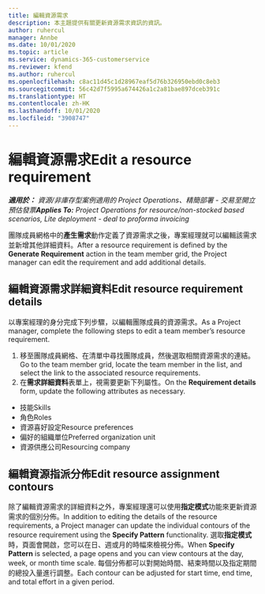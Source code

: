 ```yaml
---
title: 編輯資源需求
description: 本主題提供有關更新資源需求資訊的資訊。
author: ruhercul
manager: Annbe
ms.date: 10/01/2020
ms.topic: article
ms.service: dynamics-365-customerservice
ms.reviewer: kfend
ms.author: ruhercul
ms.openlocfilehash: c8ac11d45c1d28967eaf5d76b326950ebd0c8eb3
ms.sourcegitcommit: 56c42d7f5995a674426a1c2a81bae897dceb391c
ms.translationtype: HT
ms.contentlocale: zh-HK
ms.lasthandoff: 10/01/2020
ms.locfileid: "3908747"
---
```

# <a name="edit-a-resource-requirement"></a><span data-ttu-id="c27d2-103">編輯資源需求</span><span class="sxs-lookup"><span data-stu-id="c27d2-103">Edit a resource requirement</span></span>

<span data-ttu-id="c27d2-104">_**適用於：** 資源/非庫存型案例適用的 Project Operations、精簡部署 - 交易至開立預估發票_</span><span class="sxs-lookup"><span data-stu-id="c27d2-104">_**Applies To:** Project Operations for resource/non-stocked based scenarios, Lite deployment - deal to proforma invoicing_</span></span>

<span data-ttu-id="c27d2-105">團隊成員網格中的**產生需求**動作定義了資源需求之後，專案經理就可以編輯該需求並新增其他詳細資料。</span><span class="sxs-lookup"><span data-stu-id="c27d2-105">After a resource requirement is defined by the **Generate Requirement** action in the team member grid, the Project manager can edit the requirement and add additional details.</span></span>

## <a name="edit-resource-requirement-details"></a><span data-ttu-id="c27d2-106">編輯資源需求詳細資料</span><span class="sxs-lookup"><span data-stu-id="c27d2-106">Edit resource requirement details</span></span>

<span data-ttu-id="c27d2-107">以專案經理的身分完成下列步驟，以編輯團隊成員的資源需求。</span><span class="sxs-lookup"><span data-stu-id="c27d2-107">As a Project manager, complete the following steps to edit a team member’s resource requirement.</span></span>

1. <span data-ttu-id="c27d2-108">移至團隊成員網格、在清單中尋找團隊成員，然後選取相關資源需求的連結。</span><span class="sxs-lookup"><span data-stu-id="c27d2-108">Go to the team member grid, locate the team member in the list, and select the link to the associated resource requirements.</span></span>
2. <span data-ttu-id="c27d2-109">在**需求詳細資料**表單上，視需要更新下列屬性。</span><span class="sxs-lookup"><span data-stu-id="c27d2-109">On the **Requirement details** form, update the following attributes as necessary.</span></span>

- <span data-ttu-id="c27d2-110">技能</span><span class="sxs-lookup"><span data-stu-id="c27d2-110">Skills</span></span>
- <span data-ttu-id="c27d2-111">角色</span><span class="sxs-lookup"><span data-stu-id="c27d2-111">Roles</span></span>
- <span data-ttu-id="c27d2-112">資源喜好設定</span><span class="sxs-lookup"><span data-stu-id="c27d2-112">Resource preferences</span></span>
- <span data-ttu-id="c27d2-113"> 偏好的組織單位</span><span class="sxs-lookup"><span data-stu-id="c27d2-113">Preferred organization unit</span></span>
- <span data-ttu-id="c27d2-114">資源供應公司</span><span class="sxs-lookup"><span data-stu-id="c27d2-114">Resourcing company</span></span>

## <a name="edit-resource-assignment-contours"></a><span data-ttu-id="c27d2-115">編輯資源指派分佈</span><span class="sxs-lookup"><span data-stu-id="c27d2-115">Edit resource assignment contours</span></span>

<span data-ttu-id="c27d2-116">除了編輯資源需求的詳細資料之外，專案經理還可以使用**指定模式**功能來更新資源需求的個別分佈。</span><span class="sxs-lookup"><span data-stu-id="c27d2-116">In addition to editing the details of the resource requirements, a Project manager can update the individual contours of the resource requirement using the **Specify Pattern** functionality.</span></span> <span data-ttu-id="c27d2-117">選取**指定模式**時，頁面會開啟，您可以在日、週或月的時幅來檢視分佈。</span><span class="sxs-lookup"><span data-stu-id="c27d2-117">When **Specify Pattern** is selected, a page opens and you can view contours at the day, week, or month time scale.</span></span> <span data-ttu-id="c27d2-118">每個分佈都可以對開始時間、結束時間以及指定期間的總投入量進行調整。</span><span class="sxs-lookup"><span data-stu-id="c27d2-118">Each contour can be adjusted for start time, end time, and total effort in a given period.</span></span>